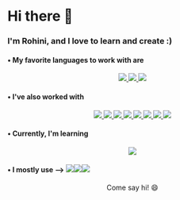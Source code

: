   # Hi there 👋

  ### I'm Rohini, and I love to learn and create :)
  
  #### • My favorite languages to work with are
  <p align="center"> 
      <a href="#"> <img src = "https://img.shields.io/badge/Python-14354C?style=for-the-badge&logo=python&logoColor=white"> </a> 
      <a href="#"> <img src = "https://img.shields.io/badge/R-276DC3?style=for-the-badge&logo=r&logoColor=white"> </a>
      <a href="#"> <img src = "https://img.shields.io/badge/Shell_Script-121011?style=for-the-badge&logo=gnu-bash&logoColor=white"> </a>
  </p>
 	
  #### • I've also worked with
  <p align="center"> 
      <a href="#"> <img src = "https://img.shields.io/badge/MySQL-005C84?style=for-the-badge&logo=mysql&logoColor=white"> </a> 
      <a href="#"> <img src = "https://img.shields.io/badge/C-00599C?style=for-the-badge&logo=c&logoColor=white"> </a>
      <a href="#"> <img src = "https://img.shields.io/badge/C%2B%2B-00599C?style=for-the-badge&logo=c%2B%2B&logoColor=white"> </a>
      <a href="#"> <img src = "https://img.shields.io/badge/Java-ED8B00?style=for-the-badge&logo=java&logoColor=white"> </a>
      <a href="#"> <img src = "https://img.shields.io/badge/HTML5-E34F26?style=for-the-badge&logo=html5&logoColor=white"> </a>
      <a href="#"> <img src = "https://img.shields.io/badge/CSS3-1572B6?style=for-the-badge&logo=css3&logoColor=white"> </a>
      <a href="#"> <img src = "https://img.shields.io/badge/JavaScript-F7DF1E?style=for-the-badge&logo=javascript&logoColor=black"> </a>
      <a href="#"> <img src = "https://img.shields.io/badge/Bootstrap-563D7C?style=for-the-badge&logo=bootstrap&logoColor=white"> </a>
  </p>
  
  #### • Currently, I'm learning
  <p align="center"> 
      <a href="#"> <img src = "https://img.shields.io/badge/TensorFlow-FF6F00?style=for-the-badge&logo=tensorflow&logoColor=white"> </a> 
  </p>
  
  #### • I mostly use --> ![](https://img.shields.io/badge/Colab-F9AB00?style=for-the-badge&logo=googlecolab&color=525252)![](https://img.shields.io/badge/Visual_Studio_Code-0078D4?style=for-the-badge&logo=visual%20studio%20code&logoColor=white)![](https://img.shields.io/badge/RStudio-75AADB?style=for-the-badge&logo=RStudio&logoColor=white)
  
<p align="center">
    Come say hi! 😄
</p>

<!-- **rohinidas18/rohinidas18** is a ✨ _special_ ✨ repository because its `README.md` (this file) appears on your GitHub profile.-->
